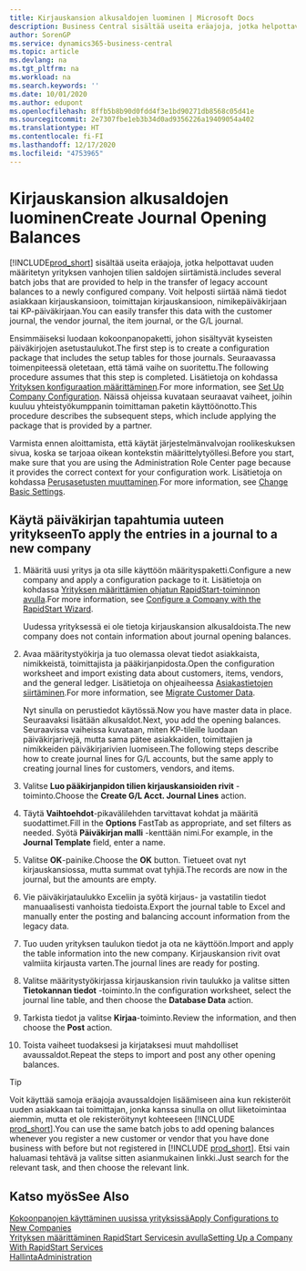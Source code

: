 ```yaml
---
title: Kirjauskansion alkusaldojen luominen | Microsoft Docs
description: Business Central sisältää useita eräajoja, jotka helpottavat uuden määritetyn yrityksen vanhojen tilien saldojen siirtämistä. Voit helposti siirtää nämä tiedot ja kirjauskansion kirjaukset.
author: SorenGP
ms.service: dynamics365-business-central
ms.topic: article
ms.devlang: na
ms.tgt_pltfrm: na
ms.workload: na
ms.search.keywords: ''
ms.date: 10/01/2020
ms.author: edupont
ms.openlocfilehash: 8ffb5b8b90d0fdd4f3e1bd90271db8568c05d41e
ms.sourcegitcommit: 2e7307fbe1eb3b34d0ad9356226a19409054a402
ms.translationtype: HT
ms.contentlocale: fi-FI
ms.lasthandoff: 12/17/2020
ms.locfileid: "4753965"
---
```

# <a name="create-journal-opening-balances"></a><span data-ttu-id="f1c28-104">Kirjauskansion alkusaldojen luominen</span><span class="sxs-lookup"><span data-stu-id="f1c28-104">Create Journal Opening Balances</span></span>

[!INCLUDE[prod_short](includes/prod_short.md)] <span data-ttu-id="f1c28-105">sisältää useita eräajoja, jotka helpottavat uuden määritetyn yrityksen vanhojen tilien saldojen siirtämistä.</span><span class="sxs-lookup"><span data-stu-id="f1c28-105">includes several batch jobs that are provided to help in the transfer of legacy account balances to a newly configured company.</span></span> <span data-ttu-id="f1c28-106">Voit helposti siirtää nämä tiedot asiakkaan kirjauskansioon, toimittajan kirjauskansioon, nimikepäiväkirjaan tai KP-päiväkirjaan.</span><span class="sxs-lookup"><span data-stu-id="f1c28-106">You can easily transfer this data with the customer journal, the vendor journal, the item journal, or the G/L journal.</span></span>

<span data-ttu-id="f1c28-107">Ensimmäiseksi luodaan kokoonpanopaketti, johon sisältyvät kyseisten päiväkirjojen asetustaulukot.</span><span class="sxs-lookup"><span data-stu-id="f1c28-107">The first step is to create a configuration package that includes the setup tables for those journals.</span></span> <span data-ttu-id="f1c28-108">Seuraavassa toimenpiteessä oletetaan, että tämä vaihe on suoritettu.</span><span class="sxs-lookup"><span data-stu-id="f1c28-108">The following procedure assumes that this step is completed.</span></span> <span data-ttu-id="f1c28-109">Lisätietoja on kohdassa [Yrityksen konfiguraation määrittäminen](admin-set-up-company-configuration.md).</span><span class="sxs-lookup"><span data-stu-id="f1c28-109">For more information, see [Set Up Company Configuration](admin-set-up-company-configuration.md).</span></span> <span data-ttu-id="f1c28-110">Näissä ohjeissa kuvataan seuraavat vaiheet, joihin kuuluu yhteistyökumppanin toimittaman paketin käyttöönotto.</span><span class="sxs-lookup"><span data-stu-id="f1c28-110">This procedure describes the subsequent steps, which include applying the package that is provided by a partner.</span></span>  

<span data-ttu-id="f1c28-111">Varmista ennen aloittamista, että käytät järjestelmänvalvojan roolikeskuksen sivua, koska se tarjoaa oikean kontekstin määrittelytyöllesi.</span><span class="sxs-lookup"><span data-stu-id="f1c28-111">Before you start, make sure that you are using the Administration Role Center page because it provides the correct context for your configuration work.</span></span> <span data-ttu-id="f1c28-112">Lisätietoja on kohdassa [Perusasetusten muuttaminen](ui-change-basic-settings.md).</span><span class="sxs-lookup"><span data-stu-id="f1c28-112">For more information, see [Change Basic Settings](ui-change-basic-settings.md).</span></span>

## <a name="to-apply-the-entries-in-a-journal-to-a-new-company"></a><span data-ttu-id="f1c28-113">Käytä päiväkirjan tapahtumia uuteen yritykseen</span><span class="sxs-lookup"><span data-stu-id="f1c28-113">To apply the entries in a journal to a new company</span></span>

1. <span data-ttu-id="f1c28-114">Määritä uusi yritys ja ota sille käyttöön määrityspaketti.</span><span class="sxs-lookup"><span data-stu-id="f1c28-114">Configure a new company and apply a configuration package to it.</span></span> <span data-ttu-id="f1c28-115">Lisätietoja on kohdassa [Yrityksen määrittämien ohjatun RapidStart-toiminnon avulla](admin-how-to-configure-a-company-with-the-rapidstart-wizard.md).</span><span class="sxs-lookup"><span data-stu-id="f1c28-115">For more information, see [Configure a Company with the RapidStart Wizard](admin-how-to-configure-a-company-with-the-rapidstart-wizard.md).</span></span>  

    <span data-ttu-id="f1c28-116">Uudessa yrityksessä ei ole tietoja kirjauskansion alkusaldoista.</span><span class="sxs-lookup"><span data-stu-id="f1c28-116">The new company does not contain information about journal opening balances.</span></span>  

2. <span data-ttu-id="f1c28-117">Avaa määritystyökirja ja tuo olemassa olevat tiedot asiakkaista, nimikkeistä, toimittajista ja pääkirjanpidosta.</span><span class="sxs-lookup"><span data-stu-id="f1c28-117">Open the configuration worksheet and import existing data about customers, items, vendors, and the general ledger.</span></span> <span data-ttu-id="f1c28-118">Lisätietoja on ohjeaiheessa [Asiakastietojen siirtäminen](admin-migrate-customer-data.md).</span><span class="sxs-lookup"><span data-stu-id="f1c28-118">For more information, see [Migrate Customer Data](admin-migrate-customer-data.md).</span></span>  

    <span data-ttu-id="f1c28-119">Nyt sinulla on perustiedot käytössä.</span><span class="sxs-lookup"><span data-stu-id="f1c28-119">Now you have master data in place.</span></span> <span data-ttu-id="f1c28-120">Seuraavaksi lisätään alkusaldot.</span><span class="sxs-lookup"><span data-stu-id="f1c28-120">Next, you add the opening balances.</span></span> <span data-ttu-id="f1c28-121">Seuraavissa vaiheissa kuvataan, miten KP-tileille luodaan päiväkirjarivejä, mutta sama pätee asiakkaiden, toimittajien ja nimikkeiden päiväkirjarivien luomiseen.</span><span class="sxs-lookup"><span data-stu-id="f1c28-121">The following steps describe how to create journal lines for G/L accounts, but the same apply to creating journal lines for customers, vendors, and items.</span></span>  
3. <span data-ttu-id="f1c28-122">Valitse **Luo pääkirjanpidon tilien kirjauskansioiden rivit** -toiminto.</span><span class="sxs-lookup"><span data-stu-id="f1c28-122">Choose the **Create G/L Acct. Journal Lines** action.</span></span>  
4. <span data-ttu-id="f1c28-123">Täytä **Vaihtoehdot**-pikavälilehden tarvittavat kohdat ja määritä suodattimet.</span><span class="sxs-lookup"><span data-stu-id="f1c28-123">Fill in the **Options** FastTab as appropriate, and set filters as needed.</span></span> <span data-ttu-id="f1c28-124">Syötä **Päiväkirjan malli** -kenttään nimi.</span><span class="sxs-lookup"><span data-stu-id="f1c28-124">For example, in the **Journal Template** field, enter a name.</span></span>  
5. <span data-ttu-id="f1c28-125">Valitse **OK**-painike.</span><span class="sxs-lookup"><span data-stu-id="f1c28-125">Choose the **OK** button.</span></span> <span data-ttu-id="f1c28-126">Tietueet ovat nyt kirjauskansiossa, mutta summat ovat tyhjiä.</span><span class="sxs-lookup"><span data-stu-id="f1c28-126">The records are now in the journal, but the amounts are empty.</span></span>  
6. <span data-ttu-id="f1c28-127">Vie päiväkirjataulukko Exceliin ja syötä kirjaus- ja vastatilin tiedot manuaalisesti vanhoista tiedoista.</span><span class="sxs-lookup"><span data-stu-id="f1c28-127">Export the journal table to Excel and manually enter the posting and balancing account information from the legacy data.</span></span>
7. <span data-ttu-id="f1c28-128">Tuo uuden yrityksen taulukon tiedot ja ota ne käyttöön.</span><span class="sxs-lookup"><span data-stu-id="f1c28-128">Import and apply the table information into the new company.</span></span> <span data-ttu-id="f1c28-129">Kirjauskansion rivit ovat valmiita kirjausta varten.</span><span class="sxs-lookup"><span data-stu-id="f1c28-129">The journal lines are ready for posting.</span></span>  
8. <span data-ttu-id="f1c28-130">Valitse määritystyökirjassa kirjauskansion rivin taulukko ja valitse sitten **Tietokannan tiedot** -toiminto.</span><span class="sxs-lookup"><span data-stu-id="f1c28-130">In the configuration worksheet, select the journal line table, and then choose the **Database Data** action.</span></span>  
9. <span data-ttu-id="f1c28-131">Tarkista tiedot ja valitse **Kirjaa**-toiminto.</span><span class="sxs-lookup"><span data-stu-id="f1c28-131">Review the information, and then choose the **Post** action.</span></span>  
10. <span data-ttu-id="f1c28-132">Toista vaiheet tuodaksesi ja kirjataksesi muut mahdolliset avaussaldot.</span><span class="sxs-lookup"><span data-stu-id="f1c28-132">Repeat the steps to import and post any other opening balances.</span></span>  

> [!TIP]
> <span data-ttu-id="f1c28-133">Voit käyttää samoja eräajoja avaussaldojen lisäämiseen aina kun rekisteröit uuden asiakkaan tai toimittajan, jonka kanssa sinulla on ollut liiketoimintaa aiemmin, mutta et ole rekisteröitynyt kohteeseen [!INCLUDE [prod_short](includes/prod_short.md)].</span><span class="sxs-lookup"><span data-stu-id="f1c28-133">You can use the same batch jobs to add opening balances whenever you register a new customer or vendor that you have done business with before but not registered in [!INCLUDE [prod_short](includes/prod_short.md)].</span></span> <span data-ttu-id="f1c28-134">Etsi vain haluamasi tehtävä ja valitse sitten asianmukainen linkki.</span><span class="sxs-lookup"><span data-stu-id="f1c28-134">Just search for the relevant task, and then choose the relevant link.</span></span>

## <a name="see-also"></a><span data-ttu-id="f1c28-135">Katso myös</span><span class="sxs-lookup"><span data-stu-id="f1c28-135">See Also</span></span>

[<span data-ttu-id="f1c28-136">Kokoonpanojen käyttäminen uusissa yrityksissä</span><span class="sxs-lookup"><span data-stu-id="f1c28-136">Apply Configurations to New Companies</span></span>](admin-apply-configuration-to-new-companies.md)  
[<span data-ttu-id="f1c28-137">Yrityksen määrittäminen RapidStart Servicesin avulla</span><span class="sxs-lookup"><span data-stu-id="f1c28-137">Setting Up a Company With RapidStart Services</span></span>](admin-set-up-a-company-with-rapidstart.md)  
[<span data-ttu-id="f1c28-138">Hallinta</span><span class="sxs-lookup"><span data-stu-id="f1c28-138">Administration</span></span>](admin-setup-and-administration.md)  

